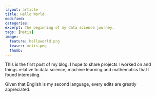 ```yaml
---
layout: article
title: Hello World
modified:
categories:
excerpt: The beginning of my data science journey.
tags: [Metis]
image:
  feature: helloworld.png
  teaser: metis.png
  thumb:
---
```


This is the first post of my blog. I hope to share projects I worked on and things relative to data science, machine learning and mathematics that I found interesting.

Given that English is my second language, every edits are greatly appreciated.
